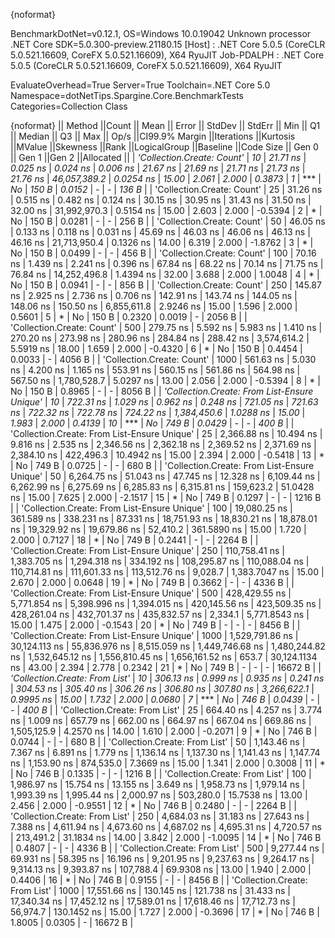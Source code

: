 {noformat}

BenchmarkDotNet=v0.12.1, OS=Windows 10.0.19042
Unknown processor
.NET Core SDK=5.0.300-preview.21180.15
  [Host]     : .NET Core 5.0.5 (CoreCLR 5.0.521.16609, CoreFX 5.0.521.16609), X64 RyuJIT
  Job-PDALPH : .NET Core 5.0.5 (CoreCLR 5.0.521.16609, CoreFX 5.0.521.16609), X64 RyuJIT

EvaluateOverhead=True  Server=True  Toolchain=.NET Core 5.0  
Namespace=dotNetTips.Spargine.Core.BenchmarkTests  Categories=Collection Class  

{noformat}
||                                      Method ||Count ||           Mean ||        Error ||       StdDev ||      StdErr ||            Min ||             Q1 ||         Median ||             Q3 ||            Max ||        Op/s ||CI99.9% Margin ||Iterations ||Kurtosis ||MValue ||Skewness ||Rank ||LogicalGroup ||Baseline ||Code Size || Gen 0 || Gen 1 ||Gen 2 ||Allocated ||
|                   *'Collection.Create: Count'* |    *10* |        *21.71 ns* |      *0.025 ns* |      *0.024 ns* |     *0.006 ns* |        *21.67 ns* |        *21.69 ns* |        *21.71 ns* |        *21.73 ns* |        *21.76 ns* | *46,057,389.2* |      *0.0254 ns* |      *15.00* |    *2.061* |  *2.000* |   *0.3873* |    *1* |            *** |       *No* |     *150 B* | *0.0152* |      *-* |     *-* |     *136 B* |
|                   'Collection.Create: Count' |    25 |        31.26 ns |      0.515 ns |      0.482 ns |     0.124 ns |        30.15 ns |        30.95 ns |        31.43 ns |        31.50 ns |        32.00 ns | 31,992,970.3 |      0.5154 ns |      15.00 |    2.603 |  2.000 |  -0.5394 |    2 |            * |       No |     150 B | 0.0281 |      - |     - |     256 B |
|                   'Collection.Create: Count' |    50 |        46.05 ns |      0.133 ns |      0.118 ns |     0.031 ns |        45.69 ns |        46.03 ns |        46.06 ns |        46.13 ns |        46.16 ns | 21,713,950.4 |      0.1326 ns |      14.00 |    6.319 |  2.000 |  -1.8762 |    3 |            * |       No |     150 B | 0.0499 |      - |     - |     456 B |
|                   'Collection.Create: Count' |   100 |        70.16 ns |      1.439 ns |      2.241 ns |     0.396 ns |        67.84 ns |        68.22 ns |        70.14 ns |        71.75 ns |        76.84 ns | 14,252,496.8 |      1.4394 ns |      32.00 |    3.688 |  2.000 |   1.0048 |    4 |            * |       No |     150 B | 0.0941 |      - |     - |     856 B |
|                   'Collection.Create: Count' |   250 |       145.87 ns |      2.925 ns |      2.736 ns |     0.706 ns |       142.91 ns |       143.74 ns |       144.05 ns |       148.06 ns |       150.50 ns |  6,855,611.8 |      2.9246 ns |      15.00 |    1.596 |  2.000 |   0.5601 |    5 |            * |       No |     150 B | 0.2320 | 0.0019 |     - |    2056 B |
|                   'Collection.Create: Count' |   500 |       279.75 ns |      5.592 ns |      5.983 ns |     1.410 ns |       270.20 ns |       273.98 ns |       280.96 ns |       284.84 ns |       288.42 ns |  3,574,614.2 |      5.5919 ns |      18.00 |    1.659 |  2.000 |  -0.4320 |    6 |            * |       No |     150 B | 0.4454 | 0.0033 |     - |    4056 B |
|                   'Collection.Create: Count' |  1000 |       561.63 ns |      5.030 ns |      4.200 ns |     1.165 ns |       553.91 ns |       560.15 ns |       561.86 ns |       564.98 ns |       567.50 ns |  1,780,528.7 |      5.0297 ns |      13.00 |    2.056 |  2.000 |  -0.5394 |    8 |            * |       No |     150 B | 0.8965 |      - |     - |    8056 B |
| *'Collection.Create: From List-Ensure Unique'* |    *10* |       *722.31 ns* |      *1.029 ns* |      *0.962 ns* |     *0.248 ns* |       *721.05 ns* |       *721.63 ns* |       *722.32 ns* |       *722.78 ns* |       *724.22 ns* |  *1,384,450.6* |      *1.0288 ns* |      *15.00* |    *1.983* |  *2.000* |   *0.4139* |   *10* |            *** |       *No* |     *749 B* | *0.0429* |      *-* |     *-* |     *400 B* |
| 'Collection.Create: From List-Ensure Unique' |    25 |     2,366.88 ns |     10.494 ns |      9.816 ns |     2.535 ns |     2,346.56 ns |     2,362.18 ns |     2,369.52 ns |     2,371.69 ns |     2,384.10 ns |    422,496.3 |     10.4942 ns |      15.00 |    2.394 |  2.000 |  -0.5418 |   13 |            * |       No |     749 B | 0.0725 |      - |     - |     680 B |
| 'Collection.Create: From List-Ensure Unique' |    50 |     6,264.75 ns |     51.043 ns |     47.745 ns |    12.328 ns |     6,109.44 ns |     6,262.99 ns |     6,275.69 ns |     6,285.83 ns |     6,315.81 ns |    159,623.2 |     51.0428 ns |      15.00 |    7.625 |  2.000 |  -2.1517 |   15 |            * |       No |     749 B | 0.1297 |      - |     - |    1216 B |
| 'Collection.Create: From List-Ensure Unique' |   100 |    19,080.25 ns |    361.589 ns |    338.231 ns |    87.331 ns |    18,751.93 ns |    18,830.21 ns |    18,878.01 ns |    19,329.92 ns |    19,679.86 ns |     52,410.2 |    361.5890 ns |      15.00 |    1.720 |  2.000 |   0.7127 |   18 |            * |       No |     749 B | 0.2441 |      - |     - |    2264 B |
| 'Collection.Create: From List-Ensure Unique' |   250 |   110,758.41 ns |  1,383.705 ns |  1,294.318 ns |   334.192 ns |   108,295.87 ns |   110,088.04 ns |   110,714.81 ns |   111,601.33 ns |   113,512.76 ns |      9,028.7 |  1,383.7047 ns |      15.00 |    2.670 |  2.000 |   0.0648 |   19 |            * |       No |     749 B | 0.3662 |      - |     - |    4336 B |
| 'Collection.Create: From List-Ensure Unique' |   500 |   428,429.55 ns |  5,771.854 ns |  5,398.996 ns | 1,394.015 ns |   420,145.56 ns |   423,509.35 ns |   428,261.04 ns |   432,701.37 ns |   435,832.57 ns |      2,334.1 |  5,771.8543 ns |      15.00 |    1.475 |  2.000 |  -0.1543 |   20 |            * |       No |     749 B |      - |      - |     - |    8456 B |
| 'Collection.Create: From List-Ensure Unique' |  1000 | 1,529,791.86 ns | 30,124.113 ns | 55,836.976 ns | 8,515.059 ns | 1,449,746.68 ns | 1,480,244.82 ns | 1,532,645.12 ns | 1,556,810.45 ns | 1,656,161.52 ns |        653.7 | 30,124.1134 ns |      43.00 |    2.394 |  2.778 |   0.2342 |   21 |            * |       No |     749 B |      - |      - |     - |   16672 B |
|               *'Collection.Create: From List'* |    *10* |       *306.13 ns* |      *0.999 ns* |      *0.935 ns* |     *0.241 ns* |       *304.53 ns* |       *305.40 ns* |       *306.26 ns* |       *306.80 ns* |       *307.80 ns* |  *3,266,622.1* |      *0.9995 ns* |      *15.00* |    *1.732* |  *2.000* |   *0.0680* |    *7* |            *** |       *No* |     *746 B* | *0.0439* |      *-* |     *-* |     *400 B* |
|               'Collection.Create: From List' |    25 |       664.40 ns |      4.257 ns |      3.774 ns |     1.009 ns |       657.79 ns |       662.00 ns |       664.97 ns |       667.04 ns |       669.86 ns |  1,505,125.9 |      4.2570 ns |      14.00 |    1.610 |  2.000 |  -0.2071 |    9 |            * |       No |     746 B | 0.0744 |      - |     - |     680 B |
|               'Collection.Create: From List' |    50 |     1,143.46 ns |      7.367 ns |      6.891 ns |     1.779 ns |     1,136.14 ns |     1,137.30 ns |     1,141.43 ns |     1,147.74 ns |     1,153.90 ns |    874,535.0 |      7.3669 ns |      15.00 |    1.341 |  2.000 |   0.3008 |   11 |            * |       No |     746 B | 0.1335 |      - |     - |    1216 B |
|               'Collection.Create: From List' |   100 |     1,986.97 ns |     15.754 ns |     13.155 ns |     3.649 ns |     1,958.73 ns |     1,979.14 ns |     1,993.39 ns |     1,995.44 ns |     2,000.97 ns |    503,280.0 |     15.7538 ns |      13.00 |    2.456 |  2.000 |  -0.9551 |   12 |            * |       No |     746 B | 0.2480 |      - |     - |    2264 B |
|               'Collection.Create: From List' |   250 |     4,684.03 ns |     31.183 ns |     27.643 ns |     7.388 ns |     4,611.94 ns |     4,673.60 ns |     4,687.02 ns |     4,695.31 ns |     4,720.57 ns |    213,491.2 |     31.1834 ns |      14.00 |    3.842 |  2.000 |  -1.0095 |   14 |            * |       No |     746 B | 0.4807 |      - |     - |    4336 B |
|               'Collection.Create: From List' |   500 |     9,277.44 ns |     69.931 ns |     58.395 ns |    16.196 ns |     9,201.95 ns |     9,237.63 ns |     9,264.17 ns |     9,314.13 ns |     9,393.87 ns |    107,788.4 |     69.9308 ns |      13.00 |    1.940 |  2.000 |   0.4406 |   16 |            * |       No |     746 B | 0.9155 |      - |     - |    8456 B |
|               'Collection.Create: From List' |  1000 |    17,551.66 ns |    130.145 ns |    121.738 ns |    31.433 ns |    17,340.34 ns |    17,452.12 ns |    17,589.01 ns |    17,618.46 ns |    17,712.73 ns |     56,974.7 |    130.1452 ns |      15.00 |    1.727 |  2.000 |  -0.3696 |   17 |            * |       No |     746 B | 1.8005 | 0.0305 |     - |   16672 B |
